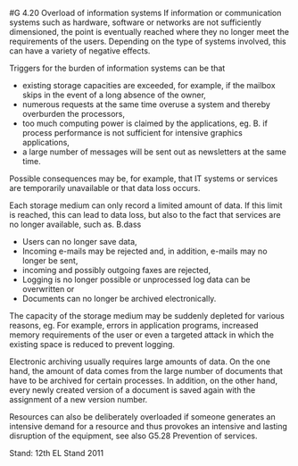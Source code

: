 #G 4.20 Overload of information systems
If information or communication systems such as hardware, software or networks are not sufficiently dimensioned, the point is eventually reached where they no longer meet the requirements of the users. Depending on the type of systems involved, this can have a variety of negative effects.

Triggers for the   burden of information systems can be that

* existing storage capacities are exceeded, for example, if the mailbox skips in the event of a long absence of the owner,
* numerous requests at the same time overuse a system and thereby overburden the processors,
* too much computing power is claimed by the applications, eg. B. if process performance is not sufficient for intensive graphics applications,
* a large number of messages will be sent out as newsletters at the same time.


Possible consequences may be, for example, that IT systems or services are temporarily unavailable or that data loss occurs.

Each storage medium can only record a limited amount of data. If this limit is reached, this can lead to data loss, but also to the fact that services are no longer available, such as. B.dass

* Users can no longer save data,
* Incoming e-mails may be rejected and, in addition, e-mails may no longer be sent,
* incoming and possibly outgoing faxes are rejected,
* Logging is no longer possible or unprocessed log data can be overwritten or
* Documents can no longer be archived electronically.


The capacity of the storage medium may be suddenly depleted for various reasons, eg. For example, errors in application programs, increased memory requirements of the user or even a targeted attack in which the existing space is reduced to prevent logging.

Electronic archiving usually requires large amounts of data. On the one hand, the amount of data comes from the large number of documents that have to be archived for certain processes. In addition, on the other hand, every newly created version of a document is saved again with the assignment of a new version number.

Resources can also be deliberately overloaded if someone generates an intensive demand for a resource and thus provokes an intensive and lasting disruption of the equipment, see also G5.28 Prevention of services.

Stand: 12th EL Stand 2011



